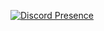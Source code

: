[![Discord Presence](https://lanyard-profile-readme.vercel.app/api/:321388488140390413)](https://discord.com/users/:321388488140390413)
